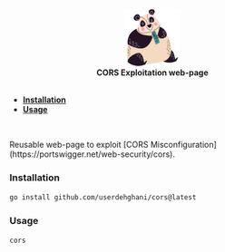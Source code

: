 <div align="center">
  <a href="https://github.com/userdehghani/cors" target="blank">
    <div>
      <img src="interface/assets/images/bear.svg" width="100" height="100" alt="cors-misconfiguration" />
    </div>
  </a>
  <b>CORS Exploitation web-page</b>
</div>

<br />

<strong>
  <ul>
    <li>
      <a href="#installation">Installation</a>
    </li>
    <li>
      <a href="#usage">Usage</a>
    </li>
  </ul>
</strong>

<br />

<p>
  Reusable web-page to exploit [CORS Misconfiguration](https://portswigger.net/web-security/cors).
</p>

### Installation

```bash
go install github.com/userdehghani/cors@latest
```

### Usage

```bash
cors
```